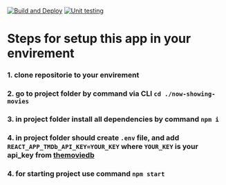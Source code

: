 [![Build and Deploy](https://github.com/dzhykaiev/now-showing-movies/workflows/Build%20and%20Deploy/badge.svg?branch=master)](https://github.com/dzhykaiev/now-showing-movies/actions?query=workflow%3A%22Build+and+Deploy%22)
[![Unit testing](https://github.com/dzhykaiev/now-showing-movies/workflows/Unit%20testing/badge.svg?branch=development)](https://github.com/dzhykaiev/now-showing-movies/actions?query=workflow%3A%22Unit+testing%22)

# Steps for setup this app in your envirement

### 1. clone repositorie to your envirement

### 2. go to project folder by command via CLI `cd ./now-showing-movies`

### 3. in project folder install all dependencies by command `npm i`

### 4. in project folder should create `.env` file, and add `REACT_APP_TMDb_API_KEY=YOUR_KEY` where `YOUR_KEY` is your api_key from [themoviedb](https://www.themoviedb.org/)

### 4. for starting project use command `npm start`

